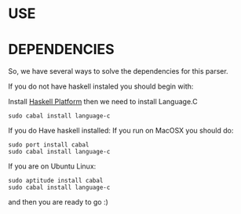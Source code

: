 USE
===

DEPENDENCIES
============
So, we have several ways to solve the dependencies for this parser.

If you do not have haskell instaled you should begin with:

Install [Haskell Platform](http://hackage.haskell.org/platform/ "haskell platform") then we need to install Language.C
	
	sudo cabal install language-c

If you do Have haskell installed:
If you run on MacOSX you should do:

	sudo port install cabal
	sudo cabal install language-c

If you are on Ubuntu Linux:
	
	sudo aptitude install cabal
	sudo cabal install language-c



and then you are ready to go :)


